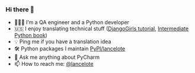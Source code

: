 ### Hi there 👋

- 🧑🏻‍💻 I’m a QA engineer and a Python developer
- 🇺🇸 I enjoy translating technical stuff ([DjangoGirls tutorial][1], [Intermediate Python book][2])
- 💡 Ping me if you have a translation idea
- 🛠 Python packages I maintain [PyPI/lancelote][4]
- 💬 Ask me anything about PyCharm
- 📫 How to reach me: [@lancelote][3]

[1]: https://github.com/DjangoGirls/tutorial
[2]: https://github.com/lancelote/interpy-ru
[3]: https://twitter.com/Lancel0te
[4]: https://pypi.org/user/lancelote/
